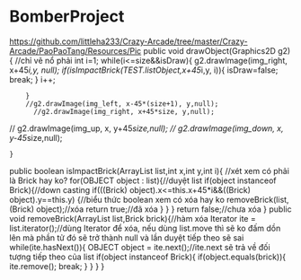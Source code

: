 # BomberProject

https://github.com/littleha233/Crazy-Arcade/tree/master/Crazy-Arcade/PaoPaoTang/Resources/Pic
public void drawObject(Graphics2D g2) { //chỉ vẽ nổ phải
        int i=1;
        while(i<=size&&isDraw){
            g2.drawImage(img_right, x+45*i,y, null);
            if(isImpactBrick(TEST.listObject,x+45*i,y, i)){
                isDraw=false;
                break;
            }
            i++;
            
        }
        //g2.drawImage(img_left, x-45*(size+1), y,null);
          //g2.drawImage(img_right, x+45*size, y,null);
//        g2.drawImage(img_up, x, y+45*size,null);
//        g2.drawImage(img_down, x, y-45*size,null);
 
    }
 public boolean isImpactBrick(ArrayList<OBJECT> list,int x,int y,int i){ //xét xem có phải là Brick hay ko?
        for(OBJECT object : list){//duyệt list
            if(object instanceof Brick){//down casting
                if(((Brick) object).x<=this.x+45*i&&((Brick) object).y==this.y) {//biểu thức boolean xem có xóa hay ko
                    removeBrick(list, (Brick) object);//xóa
                    return true;//đã xóa
                }
            }
        }
        return false;//chưa xóa
    }
    public void removeBrick(ArrayList<OBJECT> list,Brick brick){//hàm xóa
        Iterator<OBJECT> ite = list.iterator();//dùng Iterator để xóa, nếu dùng list.move thì sẽ ko đấm dồn lên mà phần tử đó sẽ trở thành null và lần duyệt tiếp theo sẽ sai 
        while(ite.hasNext()){
            OBJECT object = ite.next();//ite.next sẽ trả về đối tượng tiếp theo của list
            if(object instanceof Brick){
                if(object.equals(brick)){
                    ite.remove();
                    break;
                }
            }
        }
    }
